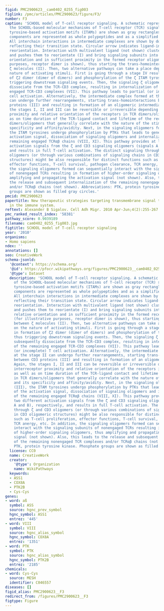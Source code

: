 ```yaml
---
figid: PMC2900623__cam0402_0255_fig003
figlink: /pmc/articles/PMC2900623/figure/F3/
number: F3
caption: 'SCHOOL model of T-cell receptor signaling. A schematic representation of
  the SCHOOL-based molecular mechanisms of T-cell receptor (TCR) signaling. Immunoreceptor
  tyrosine-based activation motifs (ITAMs) are shown as gray rectangles. TCR-CD3-ζ
  components are represented as whole polypeptides and as a simplified axial view.
  All interchain interactions in intermediate complexes are shown by dotted arrows
  reflecting their transition state. Circular arrow indicates ligand-induced receptor
  reorientation. Interaction with multivalent ligand (not shown) clusters the receptors
  and pushes them to reorientate (I) and bring signaling subunits into a correct relative
  orientation and in sufficient proximity in the formed receptor oligomer (for illustrative
  purposes, receptor dimer is shown), thus starting the trans-homointeractions between
  ζ molecules (II). Then, two alternative pathways can take a place depending on the
  nature of activating stimuli. First is going through a stage IV resulting in formation
  of ζ2 dimer (dimer of dimers) and phosphorylation of the ζ ITAM tyrosines, thus
  triggering downstream signaling events. Then, the signaling ζ oligomers formed subsequently
  dissociate from the TCR-CD3 complex, resulting in internalization of the remaining
  engaged TCR-CD3 complexes (VII). This pathway leads to partial (or incomplete) T
  cell activation. Alternatively, the intermediate complex formed at the stage II
  can undergo further rearrangements, starting trans-homointeractions between CD3
  proteins (III) and resulting in formation of an oligomeric intermediate. Again,
  the stages I, II and III can be reversible or irreversible depending on interreceptor
  proximity and relative orientation of the receptors in TCR dimers/oligomers as well
  as on time duration of the TCR-ligand contact and lifetime of the receptor in TCR
  dimers/oligomers that generally correlate with the nature of the stimulus and its
  specificity and affinity/avidity. Next, in the signaling oligomers formed (III),
  the ITAM tyrosines undergo phosphorylation by PTKs that leads to generation of the
  activation signal, dissociation of signaling oligomers and internalization of the
  remaining engaged TCRαβ chains (VIII, XI). This pathway provides at least two different
  activation signals from the ζ and CD3 signaling oligomers (signals A and B), respectively,
  and results in full T-cell activation. The distinct signaling through ζ and CD3
  oligomers (or through various combinations of signaling chains in CD3 oligomeric
  structures) might be also responsible for distinct functions such as T-cell proliferation,
  effector functions, T-cell survival, pathogen clearance, TCR anergy, etc. In addition,
  the signaling oligomers formed can sequentially interact with the signaling subunits
  of nonengaged TCRs resulting in formation of higher-order signaling oligomers, thus
  amplifying and propagating the activation signal (not shown). Also, this leads to
  the release and subsequent internalization of the remaining nonengaged TCR complexes
  and/or TCRαβ chains (not shown). Abbreviations: PTK, protein tyrosine kinase. Phosphate
  groups are shown as filled gray circles.'
pmcid: PMC2900623
papertitle: New therapeutic strategies targeting transmembrane signal transduction
  in the immune system.
reftext: Alexander B Sigalov. Cell Adh Migr. 2010 Apr-Jun;4(2):255-267.
pmc_ranked_result_index: '58381'
pathway_score: 0.9039189
filename: cam0402_0255_fig003.jpg
figtitle: SCHOOL model of T-cell receptor signaling
year: '2010'
organisms:
- Homo sapiens
ndex: ''
annotations: []
seo: CreativeWork
schema-jsonld:
  '@context': https://schema.org/
  '@id': https://pfocr.wikipathways.org/figures/PMC2900623__cam0402_0255_fig003.html
  '@type': Dataset
  description: 'SCHOOL model of T-cell receptor signaling. A schematic representation
    of the SCHOOL-based molecular mechanisms of T-cell receptor (TCR) signaling. Immunoreceptor
    tyrosine-based activation motifs (ITAMs) are shown as gray rectangles. TCR-CD3-ζ
    components are represented as whole polypeptides and as a simplified axial view.
    All interchain interactions in intermediate complexes are shown by dotted arrows
    reflecting their transition state. Circular arrow indicates ligand-induced receptor
    reorientation. Interaction with multivalent ligand (not shown) clusters the receptors
    and pushes them to reorientate (I) and bring signaling subunits into a correct
    relative orientation and in sufficient proximity in the formed receptor oligomer
    (for illustrative purposes, receptor dimer is shown), thus starting the trans-homointeractions
    between ζ molecules (II). Then, two alternative pathways can take a place depending
    on the nature of activating stimuli. First is going through a stage IV resulting
    in formation of ζ2 dimer (dimer of dimers) and phosphorylation of the ζ ITAM tyrosines,
    thus triggering downstream signaling events. Then, the signaling ζ oligomers formed
    subsequently dissociate from the TCR-CD3 complex, resulting in internalization
    of the remaining engaged TCR-CD3 complexes (VII). This pathway leads to partial
    (or incomplete) T cell activation. Alternatively, the intermediate complex formed
    at the stage II can undergo further rearrangements, starting trans-homointeractions
    between CD3 proteins (III) and resulting in formation of an oligomeric intermediate.
    Again, the stages I, II and III can be reversible or irreversible depending on
    interreceptor proximity and relative orientation of the receptors in TCR dimers/oligomers
    as well as on time duration of the TCR-ligand contact and lifetime of the receptor
    in TCR dimers/oligomers that generally correlate with the nature of the stimulus
    and its specificity and affinity/avidity. Next, in the signaling oligomers formed
    (III), the ITAM tyrosines undergo phosphorylation by PTKs that leads to generation
    of the activation signal, dissociation of signaling oligomers and internalization
    of the remaining engaged TCRαβ chains (VIII, XI). This pathway provides at least
    two different activation signals from the ζ and CD3 signaling oligomers (signals
    A and B), respectively, and results in full T-cell activation. The distinct signaling
    through ζ and CD3 oligomers (or through various combinations of signaling chains
    in CD3 oligomeric structures) might be also responsible for distinct functions
    such as T-cell proliferation, effector functions, T-cell survival, pathogen clearance,
    TCR anergy, etc. In addition, the signaling oligomers formed can sequentially
    interact with the signaling subunits of nonengaged TCRs resulting in formation
    of higher-order signaling oligomers, thus amplifying and propagating the activation
    signal (not shown). Also, this leads to the release and subsequent internalization
    of the remaining nonengaged TCR complexes and/or TCRαβ chains (not shown). Abbreviations:
    PTK, protein tyrosine kinase. Phosphate groups are shown as filled gray circles.'
  license: CC0
  name: CreativeWork
  creator:
    '@type': Organization
    name: WikiPathways
  keywords:
  - ASS1
  - COX8A
  - PTK2B
  - Cys-Cys
genes:
- word: aß
  symbol: ASS
  source: hgnc_prev_symbol
  hgnc_symbol: ASS1
  entrez: '445'
- word: VIII
  symbol: VIII
  source: hgnc_alias_symbol
  hgnc_symbol: COX8A
  entrez: '1351'
- word: PTK
  symbol: PTK
  source: hgnc_alias_symbol
  hgnc_symbol: PTK2B
  entrez: '2185'
chemicals:
- word: Cys-Cys
  source: MESH
  identifier: C046557
diseases: []
figid_alias: PMC2900623__F3
redirect_from: /figures/PMC2900623__F3
figtype: Figure
---
```

